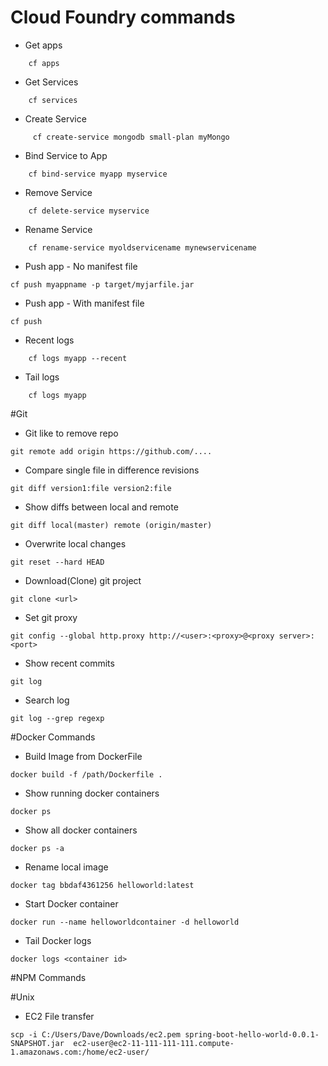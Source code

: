# Cloud Foundry commands 
- Get apps
```
    cf apps
```

- Get Services
```
    cf services
```

- Create Service
```
     cf create-service mongodb small-plan myMongo
```

- Bind Service to App
```
    cf bind-service myapp myservice
```

- Remove Service
```
    cf delete-service myservice
```	
	
- Rename Service
```
    cf rename-service myoldservicename mynewservicename
```

- Push app - No manifest file
```
cf push myappname -p target/myjarfile.jar
```
- Push app - With manifest file
```
cf push
```
	
- Recent logs
```
    cf logs myapp --recent
```

- Tail logs
```
    cf logs myapp
```
	
	
	
#Git
- Git like to remove repo
```
git remote add origin https://github.com/....
```

- Compare single file in difference revisions
```
git diff version1:file version2:file
```

- Show diffs between local and remote
```
git diff local(master) remote (origin/master)
```

- Overwrite local changes
```
git reset --hard HEAD
```

- Download(Clone) git project
```
git clone <url>
```

- Set git proxy
```
git config --global http.proxy http://<user>:<proxy>@<proxy server>:<port>
```
- Show recent commits
```
git log
```
- Search log
```
git log --grep regexp
```

#Docker Commands
- Build Image from DockerFile
```
docker build -f /path/Dockerfile .
```

- Show running docker containers
```
docker ps
```

- Show all docker containers
```
docker ps -a
```

- Rename local image
```
docker tag bbdaf4361256 helloworld:latest
```

- Start Docker container
```
docker run --name helloworldcontainer -d helloworld
```

- Tail Docker logs
```
docker logs <container id>
```



#NPM Commands


#Unix
- EC2 File transfer
```
scp -i C:/Users/Dave/Downloads/ec2.pem spring-boot-hello-world-0.0.1-SNAPSHOT.jar  ec2-user@ec2-11-111-111-111.compute-1.amazonaws.com:/home/ec2-user/
```
